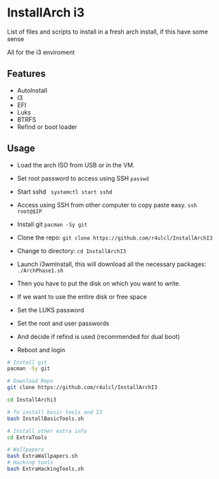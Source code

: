 # InstallArch i3

List of files and scripts to install in a fresh arch install, if this have some sense

All for the i3 enviroment

## Features
- AutoInstall
- I3
- EFI
- Luks
- BTRFS
- Refind or boot loader

## Usage
- Load the arch ISO from USB or in the VM. 

- Set root password to access using SSH ``` passwd ```

- Start sshd ``` systemctl start sshd```

- Access using SSH from other computer to copy paste easy. ``` ssh root@$IP ```

- Install git ``` pacman -Sy git ```

- Clone the repo: ``` git clone https://github.com/r4ulcl/InstallArchI3 ```

- Change to directory: ``` cd InstallArchI3 ```

- Launch i3wmInstall, this will download all the necessary packages: ``` ./ArchPhase1.sh ```

- Then you have to put the disk on which you want to write.

- If we want to use the entire disk or free space

- Set the LUKS password

- Set the root and user passwords

- And decide if refind is used (recommended for dual boot)

- Reboot and login

``` bash
# Install git
pacman -Sy git

# Download Repo
git clone https://github.com/r4ulcl/InstallArchI3

cd InstallArchi3

# To install basic tools and I3
bash InstallBasicTools.sh

# Install other extra info
cd ExtraTools

# Wallpapers
bash ExtraWallpapers.sh
# Hacking tools
bash ExtraHackingTools.sh


```